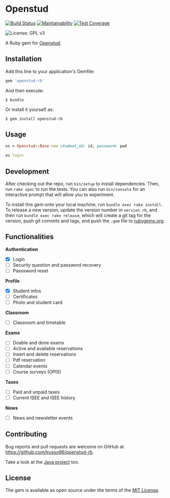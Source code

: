 # Openstud
[![Build Status](https://travis-ci.com/lrusso96/openstud-rb.svg?branch=master)](https://travis-ci.com/lrusso96/openstud-rb)
[![Maintainability](https://api.codeclimate.com/v1/badges/449ca48703ccd2488357/maintainability)](https://codeclimate.com/github/lrusso96/openstud-rb/maintainability)
[![Test Coverage](https://api.codeclimate.com/v1/badges/449ca48703ccd2488357/test_coverage)](https://codeclimate.com/github/lrusso96/openstud-rb/test_coverage)

![License: GPL v3](https://img.shields.io/badge/License-MIT-blue.svg)

A Ruby gem for [Openstud](https://github.com/LithiumSR/openstud_driver).

## Installation
Add this line to your application's Gemfile:

```ruby
gem 'openstud-rb'
```

And then execute:

    $ bundle

Or install it yourself as:

    $ gem install openstud-rb

## Usage

```ruby
os = Openstud::Base.new student_id: id, password: pwd

os.login
```

## Development
After checking out the repo, run `bin/setup` to install dependencies. Then, run `rake spec` to run the tests. You can also run `bin/console` for an interactive prompt that will allow you to experiment.

To install this gem onto your local machine, run `bundle exec rake install`. To release a new version, update the version number in `version.rb`, and then run `bundle exec rake release`, which will create a git tag for the version, push git commits and tags, and push the `.gem` file to [rubygems.org](https://rubygems.org).

## Functionalities
**Authentication**
- [x] Login
- [ ] Security question and password recovery
- [ ] Passsword reset

**Profile**
- [x] Student infos
- [ ] Certificates
- [ ] Photo and student card

**Classroom**
- [ ] Classroom and timetable

**Exams**
- [ ] Doable and done exams
- [ ] Active and available reservations
- [ ] Insert and delete reservations
- [ ] Pdf reservation
- [ ] Calendar events
- [ ] Course surveys (OPIS)

**Taxes**
- [ ] Paid and unpaid taxes
- [ ] Current ISEE and ISEE history

**News**
- [ ] News and newsletter events

## Contributing
Bug reports and pull requests are welcome on GitHub at https://github.com/lrusso96/openstud-rb.

Take a look at the [Java project](https://github.com/LithiumSR/openstud_driver) too.

## License
The gem is available as open source under the terms of the [MIT License](https://opensource.org/licenses/MIT).
